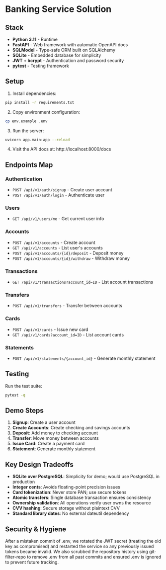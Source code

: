 # Banking Service Solution

## Stack

- **Python 3.11** - Runtime
- **FastAPI** - Web framework with automatic OpenAPI docs
- **SQLModel** - Type-safe ORM built on SQLAlchemy
- **SQLite** - Embedded database for simplicity
- **JWT + bcrypt** - Authentication and password security
- **pytest** - Testing framework

## Setup

1. Install dependencies:

```bash
pip install -r requirements.txt
```

2. Copy environment configuration:

```bash
cp env.example .env
```

3. Run the server:

```bash
uvicorn app.main:app --reload
```

4. Visit the API docs at: http://localhost:8000/docs

## Endpoints Map

### Authentication

- `POST /api/v1/auth/signup` - Create user account
- `POST /api/v1/auth/login` - Authenticate user

### Users

- `GET /api/v1/users/me` - Get current user info

### Accounts

- `POST /api/v1/accounts` - Create account
- `GET /api/v1/accounts` - List user's accounts
- `POST /api/v1/accounts/{id}/deposit` - Deposit money
- `POST /api/v1/accounts/{id}/withdraw` - Withdraw money

### Transactions

- `GET /api/v1/transactions?account_id=ID` - List account transactions

### Transfers

- `POST /api/v1/transfers` - Transfer between accounts

### Cards

- `POST /api/v1/cards` - Issue new card
- `GET /api/v1/cards?account_id=ID` - List account cards

### Statements

- `POST /api/v1/statements/{account_id}` - Generate monthly statement

## Testing

Run the test suite:

```bash
pytest -q
```

## Demo Steps

1. **Signup**: Create a user account
2. **Create Accounts**: Create checking and savings accounts
3. **Deposit**: Add money to checking account
4. **Transfer**: Move money between accounts
5. **Issue Card**: Create a payment card
6. **Statement**: Generate monthly statement

## Key Design Tradeoffs

- **SQLite over PostgreSQL**: Simplicity for demo; would use PostgreSQL in production
- **Integer cents**: Avoids floating-point precision issues
- **Card tokenization**: Never store PAN; use secure tokens
- **Atomic transfers**: Single database transaction ensures consistency
- **Ownership validation**: All operations verify user owns the resource
- **CVV hashing**: Secure storage without plaintext CVV
- **Standard library dates**: No external dateutil dependency

## Security & Hygiene

After a mistaken commit of .env, we rotated the JWT secret (treating the old key as compromised) and restarted the service so any previously issued tokens became invalid. We also scrubbed the repository history using git-filter-repo to remove .env from all past commits and ensured .env is ignored to prevent future tracking.
